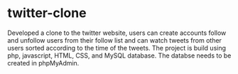 # twitter-clone

Developed a clone to the twitter website, users can create accounts follow and unfollow users from their follow list and can watch tweets from other users sorted according to the time of the tweets. The project is build using php, javascript, HTML, CSS, and MySQL database. The databse needs to be created in phpMyAdmin. 
